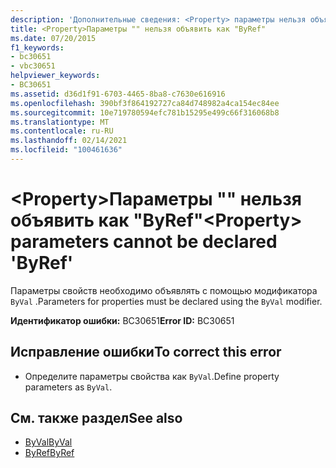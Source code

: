 ```yaml
---
description: 'Дополнительные сведения: <Property> параметры нельзя объявить как ByRef'
title: <Property>Параметры "" нельзя объявить как "ByRef"
ms.date: 07/20/2015
f1_keywords:
- bc30651
- vbc30651
helpviewer_keywords:
- BC30651
ms.assetid: d36d1f91-6703-4465-8ba8-c7630e616916
ms.openlocfilehash: 390bf3f864192727ca84d748982a4ca154ec84ee
ms.sourcegitcommit: 10e719780594efc781b15295e499c66f316068b8
ms.translationtype: MT
ms.contentlocale: ru-RU
ms.lasthandoff: 02/14/2021
ms.locfileid: "100461636"
---
```

# <a name="property-parameters-cannot-be-declared-byref"></a><span data-ttu-id="0d6f9-103">\<Property>Параметры "" нельзя объявить как "ByRef"</span><span class="sxs-lookup"><span data-stu-id="0d6f9-103">\<Property> parameters cannot be declared 'ByRef'</span></span>

<span data-ttu-id="0d6f9-104">Параметры свойств необходимо объявлять с помощью модификатора `ByVal` .</span><span class="sxs-lookup"><span data-stu-id="0d6f9-104">Parameters for properties must be declared using the `ByVal` modifier.</span></span>  
  
 <span data-ttu-id="0d6f9-105">**Идентификатор ошибки:** BC30651</span><span class="sxs-lookup"><span data-stu-id="0d6f9-105">**Error ID:** BC30651</span></span>  
  
## <a name="to-correct-this-error"></a><span data-ttu-id="0d6f9-106">Исправление ошибки</span><span class="sxs-lookup"><span data-stu-id="0d6f9-106">To correct this error</span></span>  
  
- <span data-ttu-id="0d6f9-107">Определите параметры свойства как `ByVal`.</span><span class="sxs-lookup"><span data-stu-id="0d6f9-107">Define property parameters as `ByVal`.</span></span>  
  
## <a name="see-also"></a><span data-ttu-id="0d6f9-108">См. также раздел</span><span class="sxs-lookup"><span data-stu-id="0d6f9-108">See also</span></span>

- [<span data-ttu-id="0d6f9-109">ByVal</span><span class="sxs-lookup"><span data-stu-id="0d6f9-109">ByVal</span></span>](../language-reference/modifiers/byval.md)
- [<span data-ttu-id="0d6f9-110">ByRef</span><span class="sxs-lookup"><span data-stu-id="0d6f9-110">ByRef</span></span>](../language-reference/modifiers/byref.md)
